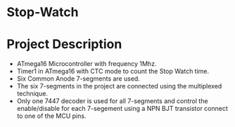 # Stop-Watch
# Project Description
- ATmega16 Microcontroller with frequency 1Mhz.
- Timer1 in ATmega16 with CTC mode to count the Stop Watch time.
- Six Common Anode 7-segments are used.
- The six 7-segments in the project are connected using the multiplexed technique.
- Only one 7447 decoder is used for all 7-segments and control the enable/disable for each 7-segement using a NPN BJT transistor connect to one of the MCU pins.
